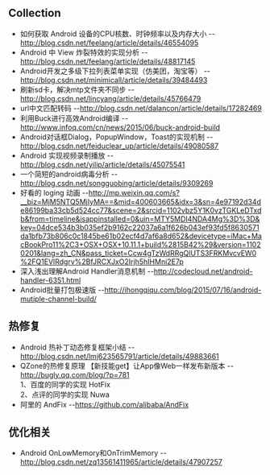 ## Collection

* 如何获取 Android 设备的CPU核数、时钟频率以及内存大小 --http://blog.csdn.net/feelang/article/details/46554095  
* Android 中 View 炸裂特效的实现分析 --http://blog.csdn.net/feelang/article/details/48817145  
* Android开发之多级下拉列表菜单实现（仿美团，淘宝等） --http://blog.csdn.net/minimicall/article/details/39484493  
* 刷新sd卡，解决mtp文件夹不同步 --http://blog.csdn.net/lincyang/article/details/45766479  
* url中文匹配转码 --http://blog.csdn.net/dalancon/article/details/17282469  
* 利用Buck进行高效Android编译 --http://www.infoq.com/cn/news/2015/06/buck-android-build  
* Android对话框Dialog，PopupWindow，Toast的实现机制 --http://blog.csdn.net/feiduclear_up/article/details/49080587  
* Android 实现视频录制播放 --http://blog.csdn.net/yilip/article/details/45075541    
* 一个简短的android病毒分析 --http://blog.csdn.net/songguobing/article/details/9309269 
* 好看的 loging 动画 --http://mp.weixin.qq.com/s?__biz=MjM5NTQ5MjIyMA==&mid=400603665&idx=3&sn=4e97192d34de86199ba33cb5d524cc77&scene=2&srcid=1102vbz5Y1K0vzTGKLeDTxdb&from=timeline&isappinstalled=0&uin=MTY5MDI4NDA4Mg%3D%3D&key=04dce534b3b035ef2b9162c22037a6a1f626b043ef93fd5f8630571da1bfb73b806c0c1845be61b02ecf4d7af6a8d652&devicetype=iMac+MacBookPro11%2C3+OSX+OSX+10.11.1+build%2815B42%29&version=11020201&lang=zh_CN&pass_ticket=Ccw4gTzWdRRgQlUTS3FRKMvcvEW0%2FQ1EVlRdgrv%2BfJRCXJxO2Irjh5hIHMni2E7p  
* 深入浅出理解Android Handler消息机制 --http://codecloud.net/android-handler-6351.html  
* Android批量打包极速版 --http://ihongqiqu.com/blog/2015/07/16/android-mutiple-channel-build/  

## 热修复
* Android 热补丁动态修复框架小结 --http://blog.csdn.net/lmj623565791/article/details/49883661  
* QZone的热修复原理 【新技能get】让App像Web一样发布新版本  --http://bugly.qq.com/blog/?p=781  
  1、百度的同学的实现 HotFix  
  2、点评的同学的实现 Nuwa  
* 阿里的 AndFix  --https://github.com/alibaba/AndFix  

## 优化相关  
* Android OnLowMemory和OnTrimMemory --http://blog.csdn.net/zq13561411965/article/details/47907257  
